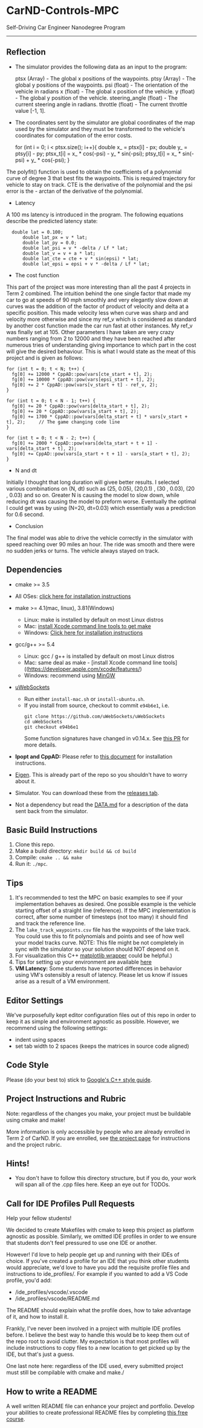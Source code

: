# CarND-Controls-MPC
Self-Driving Car Engineer Nanodegree Program

---
## Reflection

* The simulator provides the following data as an input to the program:

    ptsx (Array) - The global x positions of the waypoints.
    ptsy (Array) - The global y positions of the waypoints.
    psi (float) - The orientation of the vehicle in radians
    x (float) - The global x position of the vehicle.
    y (float) - The global y position of the vehicle.
    steering_angle (float) - The current steering angle in radians.
    throttle (float) - The current throttle value [-1, 1].

* The coordinates sent by the simulator are global coordinates of the map used by the simulator and they must be transformed to the vehicle's coordinates for computation of the error costs.

	for (int i = 0; i < ptsx.size(); i++){
            double x_ = ptsx[i] - px;
            double y_ = ptsy[i] - py;
            ptsx_t[i] = x_ * cos(-psi) - y_ * sin(-psi);
            ptsy_t[i] = x_ * sin(-psi) + y_ * cos(-psi);
	}

The polyfit() function is used to obtain the coefficients of a polynomial curve of degree 3 that best fits the waypoints. This is required trajectory for vehicle to stay on track. CTE is the derivative of the polynomial and the psi error is the - arctan of the derivative of the polynomial.

* Latency

A 100 ms latency is introduced in the program. The following equations describe the predicted latency state:

	  double lat = 0.100;
          double lat_px = v * lat;
          double lat_py = 0.0;
          double lat_psi = v * -delta / Lf * lat;
          double lat_v = v + a * lat;
          double lat_cte = cte + v * sin(epsi) * lat;
          double lat_epsi = epsi + v * -delta / Lf * lat;

* The cost function 

This part of the project was more interesting than all the past 4 projects in Term 2 combined. The intuition behind the one single factor that made my car to go at speeds of 90 mph smoothly and very elegantly slow down at curves was the addition of the factor of product of velocity and delta at a specific position. This made velocity less when curve was sharp and and velocity more otherwise and since my ref_v which is considered as standard by another cost function made the car run fast at other instances. My ref_v was finally set at 105. Other parameters I have taken are very crazy numbers ranging from 2 to 12000 and they have been reached after numerous tries of understanding giving importance to which part in the cost will give the desired behaviour. This is what I would state as the meat of this project and is given as follows:

    for (int t = 0; t < N; t++) {
      fg[0] += 12000 * CppAD::pow(vars[cte_start + t], 2);
      fg[0] += 10000 * CppAD::pow(vars[epsi_start + t], 2);
      fg[0] += 2 * CppAD::pow(vars[v_start + t] - ref_v, 2);
    }

    for (int t = 0; t < N - 1; t++) {
      fg[0] += 20 * CppAD::pow(vars[delta_start + t], 2);
      fg[0] += 20 * CppAD::pow(vars[a_start + t], 2);
      fg[0] += 1700 * CppAD::pow(vars[delta_start + t] * vars[v_start + t], 2);     // The game changing code line
    }

    for (int t = 0; t < N - 2; t++) {
      fg[0] += 2000 * CppAD::pow(vars[delta_start + t + 1] - vars[delta_start + t], 2);
      fg[0] += CppAD::pow(vars[a_start + t + 1] - vars[a_start + t], 2);
    }

* N and dt

Initially I thought that long duration will givee better results. I selected various combinations on (N, dt) such as (25, 0.05), (20,0.1) , (30 , 0.03), (20 , 0.03) and so on. Greater N is causing the model to slow down, while reducing dt was causing the model to preform worse. Eventually the optimal I could get was by using (N=20, dt=0.03) which essentially was a prediction for 0.6 second.

* Conclusion

The final model was able to drive the vehicle correctly in the simulator with speed reaching over 90 miles an hour. The ride was smooth and there were no sudden jerks or turns. The vehicle always stayed on track.

## Dependencies

* cmake >= 3.5
 * All OSes: [click here for installation instructions](https://cmake.org/install/)
* make >= 4.1(mac, linux), 3.81(Windows)
  * Linux: make is installed by default on most Linux distros
  * Mac: [install Xcode command line tools to get make](https://developer.apple.com/xcode/features/)
  * Windows: [Click here for installation instructions](http://gnuwin32.sourceforge.net/packages/make.htm)
* gcc/g++ >= 5.4
  * Linux: gcc / g++ is installed by default on most Linux distros
  * Mac: same deal as make - [install Xcode command line tools]((https://developer.apple.com/xcode/features/)
  * Windows: recommend using [MinGW](http://www.mingw.org/)
* [uWebSockets](https://github.com/uWebSockets/uWebSockets)
  * Run either `install-mac.sh` or `install-ubuntu.sh`.
  * If you install from source, checkout to commit `e94b6e1`, i.e.
    ```
    git clone https://github.com/uWebSockets/uWebSockets
    cd uWebSockets
    git checkout e94b6e1
    ```
    Some function signatures have changed in v0.14.x. See [this PR](https://github.com/udacity/CarND-MPC-Project/pull/3) for more details.

* **Ipopt and CppAD:** Please refer to [this document](https://github.com/udacity/CarND-MPC-Project/blob/master/install_Ipopt_CppAD.md) for installation instructions.
* [Eigen](http://eigen.tuxfamily.org/index.php?title=Main_Page). This is already part of the repo so you shouldn't have to worry about it.
* Simulator. You can download these from the [releases tab](https://github.com/udacity/self-driving-car-sim/releases).
* Not a dependency but read the [DATA.md](./DATA.md) for a description of the data sent back from the simulator.


## Basic Build Instructions

1. Clone this repo.
2. Make a build directory: `mkdir build && cd build`
3. Compile: `cmake .. && make`
4. Run it: `./mpc`.

## Tips

1. It's recommended to test the MPC on basic examples to see if your implementation behaves as desired. One possible example
is the vehicle starting offset of a straight line (reference). If the MPC implementation is correct, after some number of timesteps
(not too many) it should find and track the reference line.
2. The `lake_track_waypoints.csv` file has the waypoints of the lake track. You could use this to fit polynomials and points and see of how well your model tracks curve. NOTE: This file might be not completely in sync with the simulator so your solution should NOT depend on it.
3. For visualization this C++ [matplotlib wrapper](https://github.com/lava/matplotlib-cpp) could be helpful.)
4.  Tips for setting up your environment are available [here](https://classroom.udacity.com/nanodegrees/nd013/parts/40f38239-66b6-46ec-ae68-03afd8a601c8/modules/0949fca6-b379-42af-a919-ee50aa304e6a/lessons/f758c44c-5e40-4e01-93b5-1a82aa4e044f/concepts/23d376c7-0195-4276-bdf0-e02f1f3c665d)
5. **VM Latency:** Some students have reported differences in behavior using VM's ostensibly a result of latency.  Please let us know if issues arise as a result of a VM environment.

## Editor Settings

We've purposefully kept editor configuration files out of this repo in order to
keep it as simple and environment agnostic as possible. However, we recommend
using the following settings:

* indent using spaces
* set tab width to 2 spaces (keeps the matrices in source code aligned)

## Code Style

Please (do your best to) stick to [Google's C++ style guide](https://google.github.io/styleguide/cppguide.html).

## Project Instructions and Rubric

Note: regardless of the changes you make, your project must be buildable using
cmake and make!

More information is only accessible by people who are already enrolled in Term 2
of CarND. If you are enrolled, see [the project page](https://classroom.udacity.com/nanodegrees/nd013/parts/40f38239-66b6-46ec-ae68-03afd8a601c8/modules/f1820894-8322-4bb3-81aa-b26b3c6dcbaf/lessons/b1ff3be0-c904-438e-aad3-2b5379f0e0c3/concepts/1a2255a0-e23c-44cf-8d41-39b8a3c8264a)
for instructions and the project rubric.

## Hints!

* You don't have to follow this directory structure, but if you do, your work
  will span all of the .cpp files here. Keep an eye out for TODOs.

## Call for IDE Profiles Pull Requests

Help your fellow students!

We decided to create Makefiles with cmake to keep this project as platform
agnostic as possible. Similarly, we omitted IDE profiles in order to we ensure
that students don't feel pressured to use one IDE or another.

However! I'd love to help people get up and running with their IDEs of choice.
If you've created a profile for an IDE that you think other students would
appreciate, we'd love to have you add the requisite profile files and
instructions to ide_profiles/. For example if you wanted to add a VS Code
profile, you'd add:

* /ide_profiles/vscode/.vscode
* /ide_profiles/vscode/README.md

The README should explain what the profile does, how to take advantage of it,
and how to install it.

Frankly, I've never been involved in a project with multiple IDE profiles
before. I believe the best way to handle this would be to keep them out of the
repo root to avoid clutter. My expectation is that most profiles will include
instructions to copy files to a new location to get picked up by the IDE, but
that's just a guess.

One last note here: regardless of the IDE used, every submitted project must
still be compilable with cmake and make./

## How to write a README
A well written README file can enhance your project and portfolio.  Develop your abilities to create professional README files by completing [this free course](https://www.udacity.com/course/writing-readmes--ud777).
